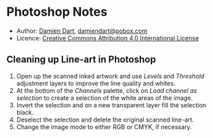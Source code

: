 Photoshop Notes
===============

  - Author: [Damien Dart][1], <damiendart@pobox.com>
  - Licence: [Creative Commons Attribution 4.0 International License][2]

[1]: <http://www.robotinaponcho.net/>
[2]: <http://creativecommons.org/licenses/by/4.0/>


Cleaning up Line-art in Photoshop
---------------------------------

  1. Open up the scanned inked artwork and use _Levels_ and _Threshold_
     adjustment layers to improve the line quality and whites.
  2. At the bottom of the _Channels_ palette, click on _Load channel as
     selection_ to create a selection of the white areas of the image.
  3. Invert the selection and on a new transparent layer fill the
     selection black.
  4. Deselect the selection and delete the original scanned line-art.
  5. Change the image mode to either RGB or CMYK, if necessary.
